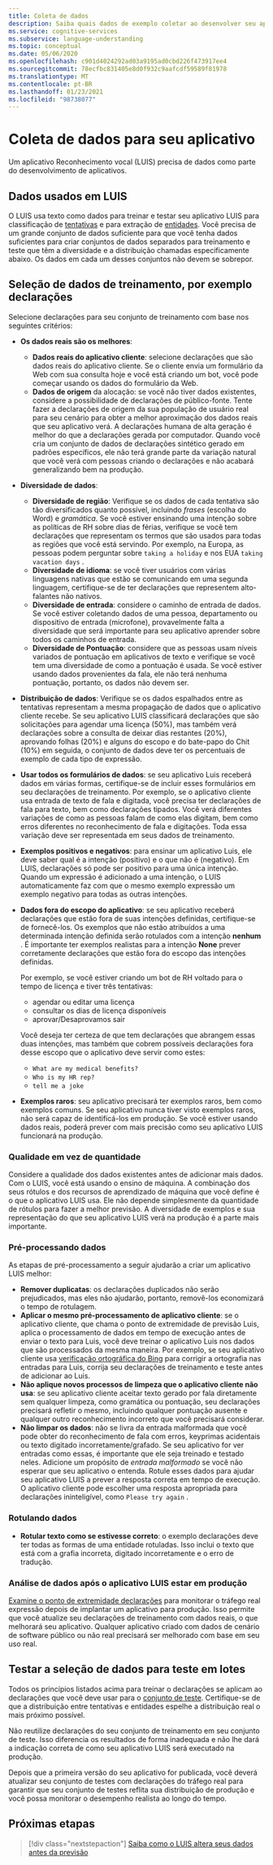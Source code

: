 ```yaml
---
title: Coleta de dados
description: Saiba quais dados de exemplo coletar ao desenvolver seu aplicativo
ms.service: cognitive-services
ms.subservice: language-understanding
ms.topic: conceptual
ms.date: 05/06/2020
ms.openlocfilehash: c901d4024292ad03a9195ad0cbd226f473917ee4
ms.sourcegitcommit: 78ecfbc831405e8d0f932c9aafcdf59589f81978
ms.translationtype: MT
ms.contentlocale: pt-BR
ms.lasthandoff: 01/23/2021
ms.locfileid: "98738077"
---
```

# <a name="data-collection-for-your-app"></a>Coleta de dados para seu aplicativo

Um aplicativo Reconhecimento vocal (LUIS) precisa de dados como parte do desenvolvimento de aplicativos.

## <a name="data-used-in-luis"></a>Dados usados em LUIS

O LUIS usa texto como dados para treinar e testar seu aplicativo LUIS para classificação de [tentativas](luis-concept-intent.md) e para extração de [entidades](luis-concept-entity-types.md). Você precisa de um grande conjunto de dados suficiente para que você tenha dados suficientes para criar conjuntos de dados separados para treinamento e teste que têm a diversidade e a distribuição chamadas especificamente abaixo.  Os dados em cada um desses conjuntos não devem se sobrepor.

## <a name="training-data-selection-for-example-utterances"></a>Seleção de dados de treinamento, por exemplo declarações

Selecione declarações para seu conjunto de treinamento com base nos seguintes critérios:

* **Os dados reais são os melhores**:
    * **Dados reais do aplicativo cliente**: selecione declarações que são dados reais do aplicativo cliente.  Se o cliente envia um formulário da Web com sua consulta hoje e você está criando um bot, você pode começar usando os dados do formulário da Web.
    * **Dados de origem** da alocação: se você não tiver dados existentes, considere a possibilidade de declarações de público-fonte.  Tente fazer a declarações de origem da sua população de usuário real para seu cenário para obter a melhor aproximação dos dados reais que seu aplicativo verá. A declarações humana de alta geração é melhor do que a declarações gerada por computador.  Quando você cria um conjunto de dados de declarações sintético gerado em padrões específicos, ele não terá grande parte da variação natural que você verá com pessoas criando o declarações e não acabará generalizando bem na produção.
* **Diversidade de dados**:
    * **Diversidade de região**: Verifique se os dados de cada tentativa são tão diversificados quanto possível, incluindo _frases_ (escolha do Word) e _gramática_.  Se você estiver ensinando uma intenção sobre as políticas de RH sobre dias de férias, verifique se você tem declarações que representam os termos que são usados para todas as regiões que você está servindo.  Por exemplo, na Europa, as pessoas podem perguntar sobre `taking a holiday` e nos EUA `taking vacation days` .
    * **Diversidade de idioma**: se você tiver usuários com várias linguagens nativas que estão se comunicando em uma segunda linguagem, certifique-se de ter declarações que representem alto-falantes não nativos.
    * **Diversidade de entrada**: considere o caminho de entrada de dados. Se você estiver coletando dados de uma pessoa, departamento ou dispositivo de entrada (microfone), provavelmente falta a diversidade que será importante para seu aplicativo aprender sobre todos os caminhos de entrada.
    * **Diversidade de Pontuação**: considere que as pessoas usam níveis variados de pontuação em aplicativos de texto e verifique se você tem uma diversidade de como a pontuação é usada. Se você estiver usando dados provenientes da fala, ele não terá nenhuma pontuação, portanto, os dados não devem ser.
* **Distribuição de dados**: Verifique se os dados espalhados entre as tentativas representam a mesma propagação de dados que o aplicativo cliente recebe. Se seu aplicativo LUIS classificará declarações que são solicitações para agendar uma licença (50%), mas também verá declarações sobre a consulta de deixar dias restantes (20%), aprovando folhas (20%) e alguns do escopo e do bate-papo do Chit (10%) em seguida, o conjunto de dados deve ter os percentuais de exemplo de cada tipo de expressão.
* **Usar todos os formulários de dados**: se seu aplicativo Luis receberá dados em várias formas, certifique-se de incluir esses formulários em seu declarações de treinamento. Por exemplo, se o aplicativo cliente usa entrada de texto de fala e digitada, você precisa ter declarações de fala para texto, bem como declarações tipados.  Você verá diferentes variações de como as pessoas falam de como elas digitam, bem como erros diferentes no reconhecimento de fala e digitações.  Toda essa variação deve ser representada em seus dados de treinamento.
* **Exemplos positivos e negativos**: para ensinar um aplicativo Luis, ele deve saber qual é a intenção (positivo) e o que não é (negativo). Em LUIS, declarações só pode ser positivo para uma única intenção. Quando um expressão é adicionado a uma intenção, o LUIS automaticamente faz com que o mesmo exemplo expressão um exemplo negativo para todas as outras intenções.
* **Dados fora do escopo do aplicativo**: se seu aplicativo receberá declarações que estão fora de suas intenções definidas, certifique-se de fornecê-los. Os exemplos que não estão atribuídos a uma determinada intenção definida serão rotulados com a intenção **nenhum** .  É importante ter exemplos realistas para a intenção **None** prever corretamente declarações que estão fora do escopo das intenções definidas.

    Por exemplo, se você estiver criando um bot de RH voltado para o tempo de licença e tiver três tentativas:
    * agendar ou editar uma licença
    * consultar os dias de licença disponíveis
    * aprovar/Desaprovamos sair

    Você deseja ter certeza de que tem declarações que abrangem essas duas intenções, mas também que cobrem possíveis declarações fora desse escopo que o aplicativo deve servir como estes:
    * `What are my medical benefits?`
    * `Who is my HR rep?`
    * `tell me a joke`
* **Exemplos raros**: seu aplicativo precisará ter exemplos raros, bem como exemplos comuns.  Se seu aplicativo nunca tiver visto exemplos raros, não será capaz de identificá-los em produção. Se você estiver usando dados reais, poderá prever com mais precisão como seu aplicativo LUIS funcionará na produção.

### <a name="quality-instead-of-quantity"></a>Qualidade em vez de quantidade

Considere a qualidade dos dados existentes antes de adicionar mais dados.  Com o LUIS, você está usando o ensino de máquina.  A combinação dos seus rótulos e dos recursos de aprendizado de máquina que você define é o que o aplicativo LUIS usa.  Ele não depende simplesmente da quantidade de rótulos para fazer a melhor previsão.  A diversidade de exemplos e sua representação do que seu aplicativo LUIS verá na produção é a parte mais importante.

### <a name="preprocessing-data"></a>Pré-processando dados

As etapas de pré-processamento a seguir ajudarão a criar um aplicativo LUIS melhor:

* **Remover duplicatas**: os declarações duplicados não serão prejudicados, mas eles não ajudarão, portanto, removê-los economizará o tempo de rotulagem.
* **Aplicar o mesmo pré-processamento de aplicativo cliente**: se o aplicativo cliente, que chama o ponto de extremidade de previsão Luis, aplica o processamento de dados em tempo de execução antes de enviar o texto para Luis, você deve treinar o aplicativo Luis nos dados que são processados da mesma maneira. Por exemplo, se seu aplicativo cliente usa [verificação ortográfica do Bing](../bing-spell-check/overview.md) para corrigir a ortografia nas entradas para Luis, corrija seu declarações de treinamento e teste antes de adicionar ao Luis.
* **Não aplique novos processos de limpeza que o aplicativo cliente não usa**: se seu aplicativo cliente aceitar texto gerado por fala diretamente sem qualquer limpeza, como gramática ou pontuação, seu declarações precisará refletir o mesmo, incluindo qualquer pontuação ausente e qualquer outro reconhecimento incorreto que você precisará considerar.
* **Não limpar os dados**: não se livra da entrada malformada que você pode obter do reconhecimento de fala com erros, keyprimas acidentais ou texto digitado incorretamente/grafado. Se seu aplicativo for ver entradas como essas, é importante que ele seja treinado e testado neles. Adicione um propósito de _entrada malformado_ se você não esperar que seu aplicativo o entenda. Rotule esses dados para ajudar seu aplicativo LUIS a prever a resposta correta em tempo de execução. O aplicativo cliente pode escolher uma resposta apropriada para declarações ininteligível, como `Please try again` .

### <a name="labeling-data"></a>Rotulando dados

* **Rotular texto como se estivesse correto**: o exemplo declarações deve ter todas as formas de uma entidade rotuladas. Isso inclui o texto que está com a grafia incorreta, digitado incorretamente e o erro de tradução.

### <a name="data-review-after-luis-app-is-in-production"></a>Análise de dados após o aplicativo LUIS estar em produção

[Examine o ponto de extremidade declarações](luis-concept-review-endpoint-utterances.md) para monitorar o tráfego real expressão depois de implantar um aplicativo para produção.  Isso permite que você atualize seu declarações de treinamento com dados reais, o que melhorará seu aplicativo. Qualquer aplicativo criado com dados de cenário de software público ou não real precisará ser melhorado com base em seu uso real.

## <a name="test-data-selection-for-batch-testing"></a>Testar a seleção de dados para teste em lotes

Todos os princípios listados acima para treinar o declarações se aplicam ao declarações que você deve usar para o [conjunto de teste](./luis-how-to-batch-test.md). Certifique-se de que a distribuição entre tentativas e entidades espelhe a distribuição real o mais próximo possível.

Não reutilize declarações do seu conjunto de treinamento em seu conjunto de teste. Isso diferencia os resultados de forma inadequada e não lhe dará a indicação correta de como seu aplicativo LUIS será executado na produção.

Depois que a primeira versão do seu aplicativo for publicada, você deverá atualizar seu conjunto de testes com declarações do tráfego real para garantir que seu conjunto de testes reflita sua distribuição de produção e você possa monitorar o desempenho realista ao longo do tempo.

## <a name="next-steps"></a>Próximas etapas

> [!div class="nextstepaction"]
> [Saiba como o LUIS altera seus dados antes da previsão](luis-concept-data-alteration.md)